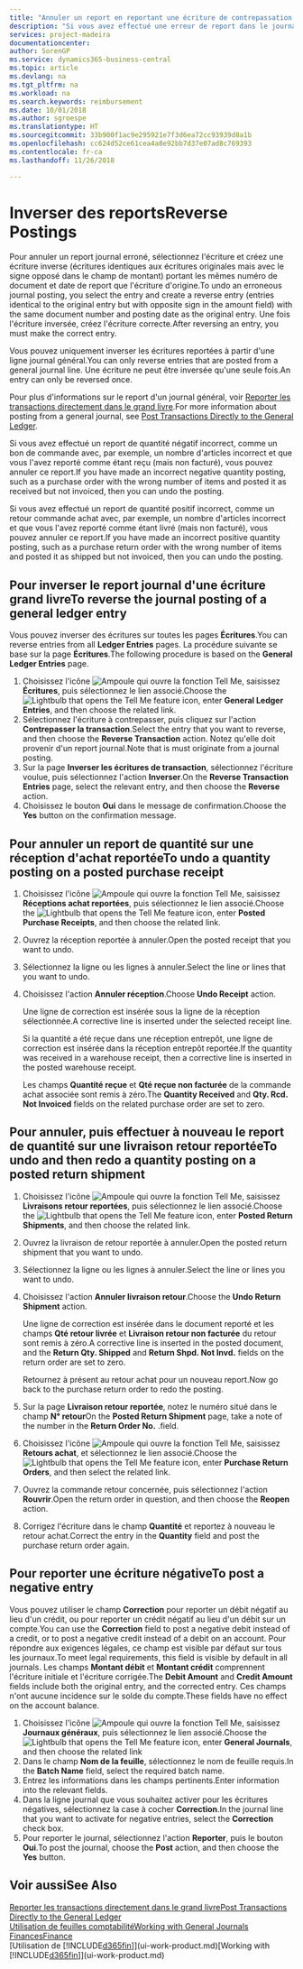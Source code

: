 ```yaml
---
title: "Annuler un report en reportant une écriture de contrepassation | Microsoft Docs"
description: "Si vous avez effectué une erreur de report dans le journal général, vous pouvez utiliser la fonction Inverser la transaction pour annuler le report avec une piste d'audit correcte."
services: project-madeira
documentationcenter: 
author: SorenGP
ms.service: dynamics365-business-central
ms.topic: article
ms.devlang: na
ms.tgt_pltfrm: na
ms.workload: na
ms.search.keywords: reimbursement
ms.date: 10/01/2018
ms.author: sgroespe
ms.translationtype: HT
ms.sourcegitcommit: 33b900f1ac9e295921e7f3d6ea72cc93939d8a1b
ms.openlocfilehash: cc624d52ce61cea4a8e92bb7d37e07ad8c769393
ms.contentlocale: fr-ca
ms.lasthandoff: 11/26/2018

---
```

# <a name="reverse-postings"></a><span data-ttu-id="e6ed8-103">Inverser des reports</span><span class="sxs-lookup"><span data-stu-id="e6ed8-103">Reverse Postings</span></span>
<span data-ttu-id="e6ed8-104">Pour annuler un report journal erroné, sélectionnez l'écriture et créez une écriture inverse (écritures identiques aux écritures originales mais avec le signe opposé dans le champ de montant) portant les mêmes numéro de document et date de report que l'écriture d'origine.</span><span class="sxs-lookup"><span data-stu-id="e6ed8-104">To undo an erroneous journal posting, you select the entry and create a reverse entry (entries identical to the original entry but with opposite sign in the amount field) with the same document number and posting date as the original entry.</span></span> <span data-ttu-id="e6ed8-105">Une fois l'écriture inversée, créez l'écriture correcte.</span><span class="sxs-lookup"><span data-stu-id="e6ed8-105">After reversing an entry, you must make the correct entry.</span></span>

<span data-ttu-id="e6ed8-106">Vous pouvez uniquement inverser les écritures reportées à partir d'une ligne journal général.</span><span class="sxs-lookup"><span data-stu-id="e6ed8-106">You can only reverse entries that are posted from a general journal line.</span></span> <span data-ttu-id="e6ed8-107">Une écriture ne peut être inversée qu'une seule fois.</span><span class="sxs-lookup"><span data-stu-id="e6ed8-107">An entry can only be reversed once.</span></span>

<span data-ttu-id="e6ed8-108">Pour plus d'informations sur le report d'un journal général, voir [Reporter les transactions directement dans le grand livre](finance-how-post-transactions-directly.md).</span><span class="sxs-lookup"><span data-stu-id="e6ed8-108">For more information about posting from a general journal, see [Post Transactions Directly to the General Ledger](finance-how-post-transactions-directly.md).</span></span>

<span data-ttu-id="e6ed8-109">Si vous avez effectué un report de quantité négatif incorrect, comme un bon de commande avec, par exemple, un nombre d'articles incorrect et que vous l'avez reporté comme étant reçu (mais non facturé), vous pouvez annuler ce report.</span><span class="sxs-lookup"><span data-stu-id="e6ed8-109">If you have made an incorrect negative quantity posting, such as a purchase order with the wrong number of items and posted it as received but not invoiced, then you can undo the posting.</span></span>

<span data-ttu-id="e6ed8-110">Si vous avez effectué un report de quantité positif incorrect, comme un retour commande achat avec, par exemple, un nombre d'articles incorrect et que vous l'avez reporté comme étant livré (mais non facturé), vous pouvez annuler ce report.</span><span class="sxs-lookup"><span data-stu-id="e6ed8-110">If you have made an incorrect positive quantity posting, such as a purchase return order with the wrong number of items and posted it as shipped but not invoiced, then you can undo the posting.</span></span>   

## <a name="to-reverse-the-journal-posting-of-a-general-ledger-entry"></a><span data-ttu-id="e6ed8-111">Pour inverser le report journal d'une écriture grand livre</span><span class="sxs-lookup"><span data-stu-id="e6ed8-111">To reverse the journal posting of a general ledger entry</span></span>
<span data-ttu-id="e6ed8-112">Vous pouvez inverser des écritures sur toutes les pages **Écritures**.</span><span class="sxs-lookup"><span data-stu-id="e6ed8-112">You can reverse entries from all **Ledger Entries** pages.</span></span> <span data-ttu-id="e6ed8-113">La procédure suivante se base sur la page **Écritures**.</span><span class="sxs-lookup"><span data-stu-id="e6ed8-113">The following procedure is based on the **General Ledger Entries** page.</span></span>
1. <span data-ttu-id="e6ed8-114">Choisissez l'icône ![Ampoule qui ouvre la fonction Tell Me](media/ui-search/search_small.png "Dites-moi ce que vous voulez faire"), saisissez **Écritures**, puis sélectionnez le lien associé.</span><span class="sxs-lookup"><span data-stu-id="e6ed8-114">Choose the ![Lightbulb that opens the Tell Me feature](media/ui-search/search_small.png "Tell me what you want to do") icon, enter **General Ledger Entries**, and then choose the related link.</span></span>
2. <span data-ttu-id="e6ed8-115">Sélectionnez l'écriture à contrepasser, puis cliquez sur l'action **Contrepasser la transaction**.</span><span class="sxs-lookup"><span data-stu-id="e6ed8-115">Select the entry that you want to reverse, and then choose the **Reverse Transaction** action.</span></span> <span data-ttu-id="e6ed8-116">Notez qu'elle doit provenir d'un report journal.</span><span class="sxs-lookup"><span data-stu-id="e6ed8-116">Note that is must originate from a journal posting.</span></span>
3. <span data-ttu-id="e6ed8-117">Sur la page **Inverser les écritures de transaction**, sélectionnez l'écriture voulue, puis sélectionnez l'action **Inverser**.</span><span class="sxs-lookup"><span data-stu-id="e6ed8-117">On the **Reverse Transaction Entries** page, select the relevant entry, and then choose the **Reverse** action.</span></span>
4. <span data-ttu-id="e6ed8-118">Choisissez le bouton **Oui** dans le message de confirmation.</span><span class="sxs-lookup"><span data-stu-id="e6ed8-118">Choose the **Yes** button on the confirmation message.</span></span>

## <a name="to-undo-a-quantity-posting-on-a-posted-purchase-receipt"></a><span data-ttu-id="e6ed8-119">Pour annuler un report de quantité sur une réception d'achat reportée</span><span class="sxs-lookup"><span data-stu-id="e6ed8-119">To undo a quantity posting on a posted purchase receipt</span></span>  

1.  <span data-ttu-id="e6ed8-120">Choisissez l'icône ![Ampoule qui ouvre la fonction Tell Me](media/ui-search/search_small.png "Dites-moi ce que vous voulez faire"), saisissez **Réceptions achat reportées**, puis sélectionnez le lien associé.</span><span class="sxs-lookup"><span data-stu-id="e6ed8-120">Choose the ![Lightbulb that opens the Tell Me feature](media/ui-search/search_small.png "Tell me what you want to do") icon, enter **Posted Purchase Receipts**, and then choose the related link.</span></span>  
2.  <span data-ttu-id="e6ed8-121">Ouvrez la réception reportée à annuler.</span><span class="sxs-lookup"><span data-stu-id="e6ed8-121">Open the posted receipt that you want to undo.</span></span>  
3.  <span data-ttu-id="e6ed8-122">Sélectionnez la ligne ou les lignes à annuler.</span><span class="sxs-lookup"><span data-stu-id="e6ed8-122">Select the line or lines that you want to undo.</span></span>  
4.  <span data-ttu-id="e6ed8-123">Choisissez l'action **Annuler réception**.</span><span class="sxs-lookup"><span data-stu-id="e6ed8-123">Choose **Undo Receipt** action.</span></span>

    <span data-ttu-id="e6ed8-124">Une ligne de correction est insérée sous la ligne de la réception sélectionnée.</span><span class="sxs-lookup"><span data-stu-id="e6ed8-124">A corrective line is inserted under the selected receipt line.</span></span>  

    <span data-ttu-id="e6ed8-125">Si la quantité a été reçue dans une réception entrepôt, une ligne de correction est insérée dans la réception entrepôt reportée.</span><span class="sxs-lookup"><span data-stu-id="e6ed8-125">If the quantity was received in a warehouse receipt, then a corrective line is inserted in the posted warehouse receipt.</span></span>  

    <span data-ttu-id="e6ed8-126">Les champs **Quantité reçue** et **Qté reçue non facturée** de la commande achat associée sont remis à zéro.</span><span class="sxs-lookup"><span data-stu-id="e6ed8-126">The **Quantity Received** and **Qty. Rcd. Not Invoiced** fields on the related purchase order are set to zero.</span></span>

## <a name="to-undo-and-then-redo-a-quantity-posting-on-a-posted-return-shipment"></a><span data-ttu-id="e6ed8-127">Pour annuler, puis effectuer à nouveau le report de quantité sur une livraison retour reportée</span><span class="sxs-lookup"><span data-stu-id="e6ed8-127">To undo and then redo a quantity posting on a posted return shipment</span></span>

1.  <span data-ttu-id="e6ed8-128">Choisissez l'icône ![Ampoule qui ouvre la fonction Tell Me](media/ui-search/search_small.png "Dites-moi ce que vous voulez faire"), saisissez **Livraisons retour reportées**, puis sélectionnez le lien associé.</span><span class="sxs-lookup"><span data-stu-id="e6ed8-128">Choose the ![Lightbulb that opens the Tell Me feature](media/ui-search/search_small.png "Tell me what you want to do") icon, enter **Posted Return Shipments**, and then choose the related link.</span></span>  
2.  <span data-ttu-id="e6ed8-129">Ouvrez la livraison de retour reportée à annuler.</span><span class="sxs-lookup"><span data-stu-id="e6ed8-129">Open the posted return shipment that you want to undo.</span></span>
3. <span data-ttu-id="e6ed8-130">Sélectionnez la ligne ou les lignes à annuler.</span><span class="sxs-lookup"><span data-stu-id="e6ed8-130">Select the line or lines you want to undo.</span></span>  

4.  <span data-ttu-id="e6ed8-131">Choisissez l'action **Annuler livraison retour**.</span><span class="sxs-lookup"><span data-stu-id="e6ed8-131">Choose the **Undo Return Shipment** action.</span></span>  

    <span data-ttu-id="e6ed8-132">Une ligne de correction est insérée dans le document reporté et les champs **Qté retour livrée** et **Livraison retour non facturée** du retour sont remis à zéro.</span><span class="sxs-lookup"><span data-stu-id="e6ed8-132">A corrective line is inserted in the posted document, and the **Return Qty. Shipped** and **Return Shpd. Not Invd.** fields on the return order are set to zero.</span></span>  

    <span data-ttu-id="e6ed8-133">Retournez à présent au retour achat pour un nouveau report.</span><span class="sxs-lookup"><span data-stu-id="e6ed8-133">Now go back to the purchase return order to redo the posting.</span></span>  

5.  <span data-ttu-id="e6ed8-134">Sur la page **Livraison retour reportée**, notez le numéro situé dans le champ **N° retour**</span><span class="sxs-lookup"><span data-stu-id="e6ed8-134">On the **Posted Return Shipment** page, take a note of the number in the **Return Order No.**</span></span> <span data-ttu-id="e6ed8-135">.</span><span class="sxs-lookup"><span data-stu-id="e6ed8-135">field.</span></span>  
6.  <span data-ttu-id="e6ed8-136">Choisissez l'icône ![Ampoule qui ouvre la fonction Tell Me](media/ui-search/search_small.png "Dites-moi ce que vous voulez faire"), saisissez **Retours achat**, et sélectionnez le lien associé.</span><span class="sxs-lookup"><span data-stu-id="e6ed8-136">Choose the ![Lightbulb that opens the Tell Me feature](media/ui-search/search_small.png "Tell me what you want to do") icon, enter **Purchase Return Orders**, and then select the related link.</span></span>  
7.  <span data-ttu-id="e6ed8-137">Ouvrez la commande retour concernée, puis sélectionnez l'action **Rouvrir**.</span><span class="sxs-lookup"><span data-stu-id="e6ed8-137">Open the return order in question, and then choose the **Reopen** action.</span></span>  
8.  <span data-ttu-id="e6ed8-138">Corrigez l'écriture dans le champ **Quantité** et reportez à nouveau le retour achat.</span><span class="sxs-lookup"><span data-stu-id="e6ed8-138">Correct the entry in the **Quantity** field and post the purchase return order again.</span></span>  

## <a name="to-post-a-negative-entry"></a><span data-ttu-id="e6ed8-139">Pour reporter une écriture négative</span><span class="sxs-lookup"><span data-stu-id="e6ed8-139">To post a negative entry</span></span>  
<span data-ttu-id="e6ed8-140">Vous pouvez utiliser le champ **Correction** pour reporter un débit négatif au lieu d'un crédit, ou pour reporter un crédit négatif au lieu d'un débit sur un compte.</span><span class="sxs-lookup"><span data-stu-id="e6ed8-140">You can use the **Correction** field to post a negative debit instead of a credit, or to post a negative credit instead of a debit on an account.</span></span> <span data-ttu-id="e6ed8-141">Pour répondre aux exigences légales, ce champ est visible par défaut sur tous les journaux.</span><span class="sxs-lookup"><span data-stu-id="e6ed8-141">To meet legal requirements, this field is visible by default in all journals.</span></span> <span data-ttu-id="e6ed8-142">Les champs **Montant débit** et **Montant crédit** comprennent l'écriture initiale et l'écriture corrigée.</span><span class="sxs-lookup"><span data-stu-id="e6ed8-142">The **Debit Amount** and **Credit Amount** fields include both the original entry, and the corrected entry.</span></span> <span data-ttu-id="e6ed8-143">Ces champs n'ont aucune incidence sur le solde du compte.</span><span class="sxs-lookup"><span data-stu-id="e6ed8-143">These fields have no effect on the account balance.</span></span>  

1.  <span data-ttu-id="e6ed8-144">Choisissez l'icône ![Ampoule qui ouvre la fonction Tell Me](media/ui-search/search_small.png "Dites-moi ce que vous voulez faire"), saisissez **Journaux généraux**, puis sélectionnez le lien associé.</span><span class="sxs-lookup"><span data-stu-id="e6ed8-144">Choose the ![Lightbulb that opens the Tell Me feature](media/ui-search/search_small.png "Tell me what you want to do") icon, enter **General Journals**, and then choose the related link</span></span>  
2.  <span data-ttu-id="e6ed8-145">Dans le champ **Nom de la feuille**, sélectionnez le nom de feuille requis.</span><span class="sxs-lookup"><span data-stu-id="e6ed8-145">In the **Batch Name** field, select the required batch name.</span></span>  
3.  <span data-ttu-id="e6ed8-146">Entrez les informations dans les champs pertinents.</span><span class="sxs-lookup"><span data-stu-id="e6ed8-146">Enter information into the relevant fields.</span></span>  
4.  <span data-ttu-id="e6ed8-147">Dans la ligne journal que vous souhaitez activer pour les écritures négatives, sélectionnez la case à cocher **Correction**.</span><span class="sxs-lookup"><span data-stu-id="e6ed8-147">In the journal line that you want to activate for negative entries, select the **Correction** check box.</span></span>  
5.  <span data-ttu-id="e6ed8-148">Pour reporter le journal, sélectionnez l'action **Reporter**, puis le bouton **Oui**.</span><span class="sxs-lookup"><span data-stu-id="e6ed8-148">To post the journal, choose the **Post** action, and then choose the **Yes** button.</span></span>

## <a name="see-also"></a><span data-ttu-id="e6ed8-149">Voir aussi</span><span class="sxs-lookup"><span data-stu-id="e6ed8-149">See Also</span></span>
[<span data-ttu-id="e6ed8-150">Reporter les transactions directement dans le grand livre</span><span class="sxs-lookup"><span data-stu-id="e6ed8-150">Post Transactions Directly to the General Ledger</span></span>](finance-how-post-transactions-directly.md)  
[<span data-ttu-id="e6ed8-151">Utilisation de feuilles comptabilité</span><span class="sxs-lookup"><span data-stu-id="e6ed8-151">Working with General Journals</span></span>](ui-work-general-journals.md)  
[<span data-ttu-id="e6ed8-152">Finances</span><span class="sxs-lookup"><span data-stu-id="e6ed8-152">Finance</span></span>](finance.md)  
<span data-ttu-id="e6ed8-153">[Utilisation de [!INCLUDE[d365fin](includes/d365fin_md.md)]](ui-work-product.md)</span><span class="sxs-lookup"><span data-stu-id="e6ed8-153">[Working with [!INCLUDE[d365fin](includes/d365fin_md.md)]](ui-work-product.md)</span></span>  

